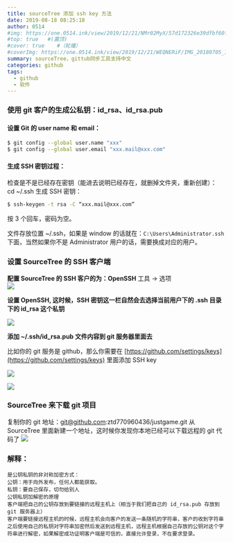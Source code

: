 ```yaml
---
title: sourceTree 添加 ssh key 方法
date: 2019-08-18 08:25:18
author: 0514
#img: https://one.0514.ink/view/2019/12/21/NMr02MyX/57d172326e39dfbf60fcdb795a08e758.jpg
#top: true   #(置顶)
#cover: true    #（轮播）
#coverImg: https://one.0514.ink/view/2019/12/21/WEQNERiF/IMG_20180705_173106.jpg
summary: sourceTree，gittub同步工具支持中文
categories: github
tags:
  - github
  - 软件
---
```


### 使用 git 客户的生成公私钥：id_rsa、id_rsa.pub

#### 设置 Git 的 user name 和 email：

``` bash
$ git config --global user.name "xxx"
$ git config --global user.email "xxx.mail@xxx.com"

```

#### 生成 SSH 密钥过程：

检查是不是已经存在密钥（能进去说明已经存在，就删掉文件夹，重新创建）：  
cd ~/.ssh
生成 SSH 密钥：

``` bash
$ ssh-keygen -t rsa -C “xxx.mail@xxx.com”
```

按 3 个回车，密码为空。

文件存放位置 ~/.ssh，如果是 window 的话就在：`C:\Users\Administrator.ssh `下面，当然如果你不是 Administrator 用户的话，需要换成对应的用户。

### 设置 SourceTree 的 SSH 客户端

**配置 SourceTree 的 SSH 客户的为：OpenSSH**
工具 -> 选项  
![](https://img-blog.csdn.net/20170107104616094?watermark/2/text/aHR0cDovL2Jsb2cuY3Nkbi5uZXQvdGVuZ2Rhemhhbmc3NzA5NjA0MzY=/font/5a6L5L2T/fontsize/400/fill/I0JBQkFCMA==/dissolve/70/gravity/SouthEast)

**设置 OpenSSH, 这时候，SSH 密钥这一栏自然会去选择当前用户下的 .ssh 目录下的 id_rsa 这个私钥**

![](https://img-blog.csdn.net/20170107104654561?watermark/2/text/aHR0cDovL2Jsb2cuY3Nkbi5uZXQvdGVuZ2Rhemhhbmc3NzA5NjA0MzY=/font/5a6L5L2T/fontsize/400/fill/I0JBQkFCMA==/dissolve/70/gravity/SouthEast)

**添加 ~/.ssh/id_rsa.pub 文件内容到 git 服务器里面去**

比如你的 git 服务是 github，那么你需要在 [https://github.com/settings/keys](https://github.com/settings/keys) 里面添加 SSH key

![](https://img-blog.csdn.net/20170107105602777?watermark/2/text/aHR0cDovL2Jsb2cuY3Nkbi5uZXQvdGVuZ2Rhemhhbmc3NzA5NjA0MzY=/font/5a6L5L2T/fontsize/400/fill/I0JBQkFCMA==/dissolve/70/gravity/SouthEast)

![](https://img-blog.csdn.net/20170107110027846?watermark/2/text/aHR0cDovL2Jsb2cuY3Nkbi5uZXQvdGVuZ2Rhemhhbmc3NzA5NjA0MzY=/font/5a6L5L2T/fontsize/400/fill/I0JBQkFCMA==/dissolve/70/gravity/SouthEast)

### SourceTree 来下载 git 项目

复制你的 git 地址：git@github.com:ztd770960436/justgame.git
从 SourceTree 里面新建一个地址，这时候你发现你本地已经可以下载远程的 git 代码了
![](https://img-blog.csdn.net/20170107110045393?watermark/2/text/aHR0cDovL2Jsb2cuY3Nkbi5uZXQvdGVuZ2Rhemhhbmc3NzA5NjA0MzY=/font/5a6L5L2T/fontsize/400/fill/I0JBQkFCMA==/dissolve/70/gravity/SouthEast)

### 解释：

```
是公钥私钥的非对称加密方式：
公钥：用于向外发布，任何人都能获取。
私钥：要自己保存，切勿给别人
公钥私钥加解密的原理
客户端把自己的公钥存放到要链接的远程主机上（相当于我们把自己的 id_rsa.pub 存放到 git 服务器上）
客户端要链接远程主机的时候，远程主机会向客户的发送一条随机的字符串，客户的收到字符串之后使用自己的私钥对字符串加密然后发送到远程主机，远程主机根据自己存放的公钥对这个字符串进行解密，如果解密成功证明客户端是可信的，直接允许登录，不在要求登录。
```
